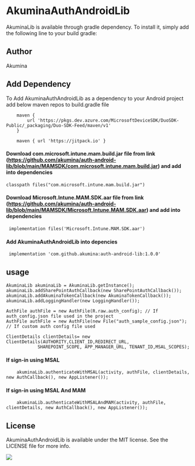 # AkuminaAuthAndroidLib

AkuminaLib is available through gradle dependency. To install
it, simply add the following line to your build gradle:


## Author

  Akumina

## Add Dependency 
  To Add AkuminaAuthAndroidLib as a dependency to your Android project add below maven repos to build.gradle file 
  
        maven {
            url 'https://pkgs.dev.azure.com/MicrosoftDeviceSDK/DuoSDK-Public/_packaging/Duo-SDK-Feed/maven/v1'
        }
        
        maven { url 'https://jitpack.io' }
        
  #### Download com.microsoft.intune.mam.build.jar file from link (https://github.com/akumina/auth-android-lib/blob/main/MAMSDK/com.microsoft.intune.mam.build.jar)  and add into dependencies 
    
    classpath files("com.microsoft.intune.mam.build.jar")
 
 #### Download  Microsoft.Intune.MAM.SDK.aar file from link (https://github.com/akumina/auth-android-lib/blob/main/MAMSDK/Microsoft.Intune.MAM.SDK.aar)  and add into dependencies 
 
     implementation files('Microsoft.Intune.MAM.SDK.aar')
  
 #### Add AkuminaAuthAndroidLib into depencies 
 
     implementation 'com.github.akumina:auth-android-lib:1.0.0'
     
## usage

    AkuminaLib akuminaLib = AkuminaLib.getInstance();
    akuminaLib.addSharePointAuthCallback(new SharePointAuthCallback());
    akuminaLib.addAkuminaTokenCallback(new AkuminaTokenCallback());
    akuminaLib.addLoggingHandler(new LoggingHandler());
    
    AuthFile authFile = new AuthFile(R.raw.auth_config); // If auth_config.json file used in the project 
    AuthFile authFile = new AuthFile(new File("auth_sample_config.json"); // If custom auth config file used 
    
    ClientDetails clientDetails= new ClientDetails(AUTHORITY,CLIENT_ID,REDIRECT_URL,
                SHAREPOINT_SCOPE, APP_MANAGER_URL, TENANT_ID,MSAL_SCOPES);
                
    
   #### If sign-in using MSAL 
        akuminaLib.authenticateWithMSAL(activity, authFile, clientDetails, new AuthCallback(), new AppListener());
   #### If sign-in using MSAL And MAM
        akuminaLib.authenticateWithMSALAndMAM(activity, authFile, clientDetails, new AuthCallback(), new AppListener());
 
## License

AkuminaAuthAndroidLib is available under the MIT license. See the LICENSE file for more info.

[![](https://jitpack.io/v/akumina/auth-android-lib.svg)](https://jitpack.io/#akumina/auth-android-lib)
